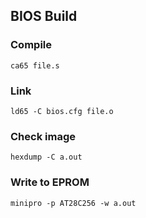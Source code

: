 ## BIOS Build 

### Compile 

  `ca65 file.s` 

### Link

  `ld65 -C bios.cfg file.o` 

### Check image 

  `hexdump -C a.out`
  
### Write to EPROM

  `minipro -p AT28C256 -w a.out` 